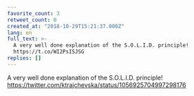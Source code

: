 ```yaml
---
favorite_count: 3
retweet_count: 0
created_at: "2018-10-29T15:21:37.000Z"
lang: en
full_text: >-
  A very well done explanation of the S.O.L.I.D. principle!
  https://t.co/WI2PsISJSG
replies: []
---
```


A very well done explanation of the S.O.L.I.D. principle!
<https://twitter.com/ktrajchevska/status/1056925704997298176>
